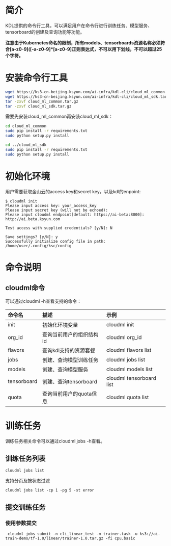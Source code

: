 # 简介

KDL提供的命令行工具，可以满足用户在命令行进行训练任务、模型服务、tensorboard的创建及查询功能等功能。

**注意由于Kubernetes命名的限制，所有models、tensorboards资源名称必须符合\[a-z0-9\]\(\[-a-z0-9\]\*\[a-z0-9\]正则表达式，不可以用下划线，不可以超过25个字符。**

# 安装命令行工具

```bash
wget https://ks3-cn-beijing.ksyun.com/ai-infra/kdl-cli/cloud_ml_common.tar.gz
wget https://ks3-cn-beijing.ksyun.com/ai-infra/kdl-cli/cloud_ml_sdk.tar.gz
tar -zxvf cloud_ml_common.tar.gz
tar -zxvf cloud_ml_sdk.tar.gz
```

需要先安装cloud\_ml\_common再安装cloud\_ml\_sdk：

```bash
cd cloud_ml_common
sudo pip install -r requirements.txt
sudo python setup.py install

cd ../cloud_ml_sdk
sudo pip install -r requirements.txt
sudo python setup.py install
```

# 初始化环境

用户需要获取金山云的access key和secret key，以及kdl的enpoint:

```
$ cloudml init
Please input access key: your_access_key
Please input secret key (will not be echoed): 
Please input cloudml endpoint[default: https://ai-beta:8000]: http://ai.beta.ksyun.com

Test access with supplied credentials? [y/N]: N

Save settings? [y/N]: y
Successfully initialize config file in path: /home/user/.config/ksc/config
```

# 命令说明

## cloudml命令

可以通过cloudml -h查看支持的命令：

| 命令名 | 描述 | 示例 |
| :--- | :--- | :--- |
| init | 初始化环境变量 | cloudml init |
| org\_id | 查询当前用户的组织结构id | cloudml org\_id |
| flavors | 查询kdl支持的资源套餐 | cloudml flavors list |
| jobs | 创建、查询模型训练任务 | cloudml jobs list |
| models | 创建、查询模型服务 | cloudml models list |
| tensorboard | 创建、查询tensorboard | cloudml tensorboard list |
| quota | 查询当前用户的quota信息 | cloudml quota list |

# 训练任务

训练任务相关命令可以通过cloudml jobs -h查看。

## 训练任务列表

```
cloudml jobs list
```

支持分页及按状态过滤

```
cloudml jobs list -cp 1 -pg 5 -st error
```

## 提交训练任务

### 使用参数提交

```
 cloudml jobs submit -n cli_linear_test -m trainer.task -u ks3://ai-train-demo/tf-1.0/linear/trainer-1.0.tar.gz -fi cpu.basic
```



